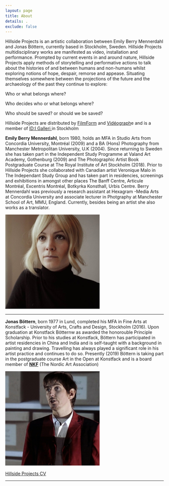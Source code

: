 ```yaml
---
layout: page
title: About
details: .
exclude: false
---
```

Hillside Projects is an artistic collaboration between Emily Berry Mennerdahl and Jonas Böttern, currently based in Stockholm, Sweden. Hillside Projects multidisciplinary works are manifested as video, installation and performance. Prompted by current events in and around nature, Hillside Projects apply methods of storytelling and performative actions to talk about the histories of and between humans and non-humans whilst exploring notions of hope, despair, remorse and appease. Situating themselves somewhere between the projections of the future and the archaeology of the past they continue to explore:

Who or what belongs where? 

Who decides who or what belongs where? 

Who should be saved? or should we be saved?

Hillside Projects are distributed by [FilmForm](https://www.filmform.com/artists/13264-hillside-projects-artist-group/) and [Vidéograph](https://www.videographe.org/en/)e and is a member of [ID:I Galleri ](http://idigalleri.org/)in Stockholm



**Emily Berry Mennerdahl**, born 1980, holds an MFA in Studio Arts from Concordia University, Montréal (2009) and a BA (Hons) Photography from Manchester Metropolitan University, U.K (2004). Since returning to Sweden she has taken part in the Independent Study Programme at Valand Art Academy, Gothenburg (2009) and The Photographic Artist Book Postgraduate Course at The Royal Institute of Art Stockholm (2018). Prior to Hillside Projects she collaborated with Canadian artist Veronique Malo in The Independant Study Group and has taken part in residencies, screenings and exhibitions in amongst other places The Banff Centre, Articule Montréal, Excentris Montréal, Botkyrka Konsthall, Urbis Centre. Berry Mennerdahl was previously a research assistant at Hexagram -Media Arts at Concordia University and associate lecturer in Photgraphy at Manchester School of Art, MMU, England. Currently, besides being an artist she also works as a translator.

![](/images/Emily_Mennerdahl.jpg)

- - -

**Jonas Böttern**, born 1977 in Lund, completed his MFA in Fine Arts at Konstfack - University of Arts, Crafts and Design, Stockholm (2016). Upon graduation at Konstfack Bötternw as awarded the honorouble Principle Scholarship. Prior to his studies at Konstfack, Böttern has participated in artist residencies in China and India and is self-taught with a background in painting and drawing. Travelling has always played a significant role in his artist practice and continues to do so. Presently (2019) Böttern is taking part in the postgraduate course Art in the Open at Konstfack and is a board member of [**NKF**](http://nkfsweden.org/) (The Nordic Art Association)

![](/images/Jonas_Bottern.jpg)

[Hillside Projects CV](/cv.html)

<hr

<hr>
